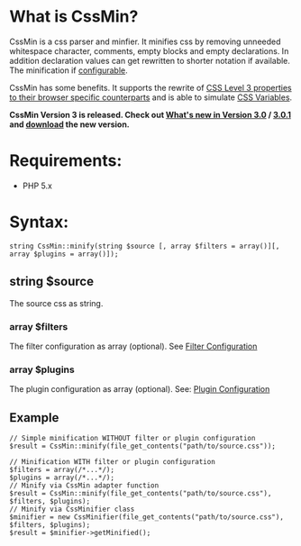 # What is CssMin? #

CssMin is a css parser and minfier. It minifies css by removing unneeded whitespace character, comments, empty blocks and empty declarations. In addition declaration values can get rewritten to shorter notation if available. The minification if [configurable](MinifierConfiguration.md).

CssMin has some benefits. It supports the rewrite of [CSS Level 3 properties to their browser specific counterparts](MinifierFilterConvertLevel3Properties.md) and
is able to simulate [CSS Variables](MinifierFilterVariables.md).

**CssMin Version 3 is released. Check out [What's new in Version 3.0](WhatsNewVersion30.md) / [3.0.1](WhatsNewVersion301.md) and [download](http://code.google.com/p/cssmin/downloads/list) the new version.**

# Requirements: #
  * PHP 5.x

# Syntax: #
```
string CssMin::minify(string $source [, array $filters = array()][, array $plugins = array()]);
```

## string $source ##
The source css as string.

### array $filters ###
The filter configuration as array (optional). See [Filter Configuration](MinifierConfiguration#array_$filters.md)

### array $plugins ###
The plugin configuration as array (optional). See: [Plugin Configuration](MinifierConfiguration#array_$plugins.md)

## Example ##
```
// Simple minification WITHOUT filter or plugin configuration
$result = CssMin::minify(file_get_contents("path/to/source.css"));

// Minification WITH filter or plugin configuration 
$filters = array(/*...*/);
$plugins = array(/*...*/);
// Minify via CssMin adapter function
$result = CssMin::minify(file_get_contents("path/to/source.css"), $filters, $plugins);
// Minify via CssMinifier class
$minifier = new CssMinifier(file_get_contents("path/to/source.css"), $filters, $plugins);
$result = $minifier->getMinified();
```